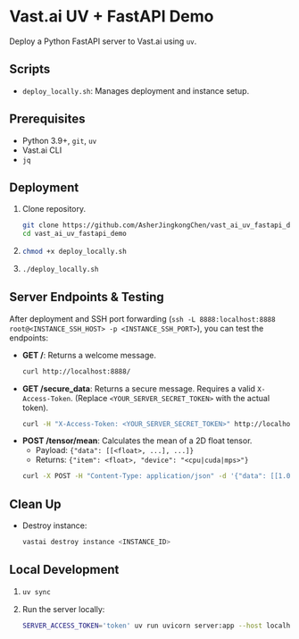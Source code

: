 # Vast.ai UV + FastAPI Demo

Deploy a Python FastAPI server to Vast.ai using `uv`.

## Scripts

-   `deploy_locally.sh`: Manages deployment and instance setup.

## Prerequisites

-   Python 3.9+, `git`, `uv`
-   Vast.ai CLI
-   `jq`

## Deployment

1.  Clone repository.
    ```bash
    git clone https://github.com/AsherJingkongChen/vast_ai_uv_fastapi_demo.git
    cd vast_ai_uv_fastapi_demo
    ```
2.  ```bash
    chmod +x deploy_locally.sh
    ```
3.  ```bash
    ./deploy_locally.sh
    ```

## Server Endpoints & Testing

After deployment and SSH port forwarding (`ssh -L 8888:localhost:8888 root@<INSTANCE_SSH_HOST> -p <INSTANCE_SSH_PORT>`), you can test the endpoints:

-   **GET /**: Returns a welcome message.
    ```bash
    curl http://localhost:8888/
    ```
-   **GET /secure_data**: Returns a secure message. Requires a valid `X-Access-Token`.
    (Replace `<YOUR_SERVER_SECRET_TOKEN>` with the actual token).
    ```bash
    curl -H "X-Access-Token: <YOUR_SERVER_SECRET_TOKEN>" http://localhost:8888/secure_data
    ```
-   **POST /tensor/mean**: Calculates the mean of a 2D float tensor.
    -   Payload: `{"data": [[<float>, ...], ...]}`
    -   Returns: `{"item": <float>, "device": "<cpu|cuda|mps>"}`
    ```bash
    curl -X POST -H "Content-Type: application/json" -d '{"data": [[1.0, 2.0], [3.0, 4.0]]}' http://localhost:8888/tensor/mean
    ```

## Clean Up

-   Destroy instance:
    ```bash
    vastai destroy instance <INSTANCE_ID>
    ```

## Local Development

1.  ```bash
    uv sync
    ```
2.  Run the server locally:
    ```bash
    SERVER_ACCESS_TOKEN='token' uv run uvicorn server:app --host localhost --port 8888 --reload
    ```
